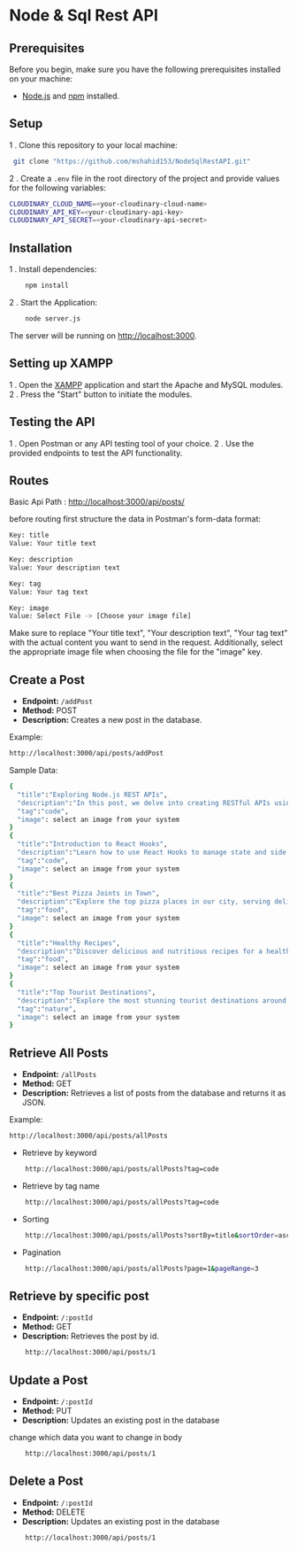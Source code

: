 # Node & Sql Rest API


## Prerequisites

Before you begin, make sure you have the following prerequisites installed on your machine:

- [Node.js](https://nodejs.org/) and [npm](https://www.npmjs.com/) installed.


## Setup

1 . Clone this repository to your local machine:

   ```bash
    git clone "https://github.com/mshahid153/NodeSqlRestAPI.git"
   ```

2 . Create a `.env` file in the root directory of the project and provide values for the following variables:

```bash
CLOUDINARY_CLOUD_NAME=<your-cloudinary-cloud-name>
CLOUDINARY_API_KEY=<your-cloudinary-api-key>
CLOUDINARY_API_SECRET=<your-cloudinary-api-secret>

```

## Installation

1 . Install dependencies:

```bash
    npm install
```

2 . Start the Application:

```bash
    node server.js
```

The server will be running on [http://localhost:3000](http://localhost:3000).

## Setting up XAMPP

1 . Open the [XAMPP](https://www.apachefriends.org/) application and start the Apache and MySQL modules.
2 . Press the "Start" button to initiate the modules.

## Testing the API

1 . Open Postman or any API testing tool of your choice.
2 . Use the provided endpoints to test the API functionality.

## Routes

Basic Api Path : [http://localhost:3000/api/posts/](http://localhost:3000/api/posts)

before routing first structure the data in Postman's form-data format:

```bash
Key: title
Value: Your title text

Key: description
Value: Your description text

Key: tag
Value: Your tag text

Key: image
Value: Select File -> [Choose your image file]
```
Make sure to replace "Your title text", "Your description text", "Your tag text" with the actual content you want to send in the request. Additionally, select the appropriate image file when choosing the file for the "image" key.

## Create a Post

- **Endpoint:** `/addPost`
- **Method:** POST
- **Description:** Creates a new post in the database.

Example:

```bash
http://localhost:3000/api/posts/addPost
```

Sample Data:

```bash
{
  "title":"Exploring Node.js REST APIs",
  "description":"In this post, we delve into creating RESTful APIs using Node.js",
  "tag":"code",
  "image": select an image from your system
}
{
  "title":"Introduction to React Hooks",
  "description":"Learn how to use React Hooks to manage state and side effects in your React applications",
  "tag":"code",
  "image": select an image from your system
}
{
  "title":"Best Pizza Joints in Town",
  "description":"Explore the top pizza places in our city, serving delicious slices and mouthwatering toppings.",
  "tag":"food",
  "image": select an image from your system
}
{
  "title":"Healthy Recipes",
  "description":"Discover delicious and nutritious recipes for a healthy lifestyle.",
  "tag":"food",
  "image": select an image from your system
}
{
  "title":"Top Tourist Destinations",
  "description":"Explore the most stunning tourist destinations around the world.",
  "tag":"nature",
  "image": select an image from your system
}
```
## Retrieve All Posts

- **Endpoint:** `/allPosts`
- **Method:** GET
- **Description:** Retrieves a list of posts from the database and returns it as JSON.

Example:

```bash
http://localhost:3000/api/posts/allPosts
```

- Retrieve by keyword

```bash
    http://localhost:3000/api/posts/allPosts?tag=code
```

- Retrieve by tag name

```bash
    http://localhost:3000/api/posts/allPosts?tag=code
```
- Sorting

```bash
    http://localhost:3000/api/posts/allPosts?sortBy=title&sortOrder=asc
```

- Pagination

```bash
    http://localhost:3000/api/posts/allPosts?page=1&pageRange=3
```
## Retrieve by specific post

- **Endpoint:** `/:postId`
- **Method:** GET
- **Description:** Retrieves the post by id.

```bash
    http://localhost:3000/api/posts/1
```

## Update a Post

- **Endpoint:** `/:postId`
- **Method:** PUT
- **Description:** Updates an existing post in the database

change which data you want to change in body

```bash
    http://localhost:3000/api/posts/1
```

## Delete a Post

- **Endpoint:** `/:postId`
- **Method:** DELETE
- **Description:** Updates an existing post in the database

```bash
    http://localhost:3000/api/posts/1
```


